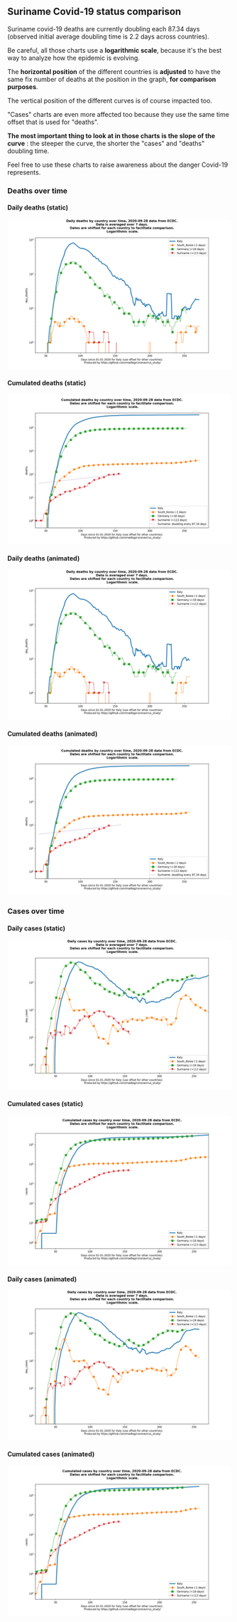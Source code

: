 ## Suriname Covid-19 status comparison 

Suriname covid-19 deaths are currently doubling each 87.34 days (observed initial average doubling time is 2.2 days across countries).



Be careful, all those charts use a **logarithmic scale**, because it's the best way to analyze how the epidemic is evolving.
 
The **horizontal position** of the different countries is **adjusted** to have the same fix number of deaths at the position in the graph, **for comparison purposes**.

The vertical position of the different curves is of course impacted too.

"Cases" charts are even more affected too because they use the same time offset that is used for "deaths".

**The most important thing to look at in those charts is the slope of the curve** : the steeper the curve, the shorter the "cases" and "deaths" doubling time.

Feel free to use these charts to raise awareness about the danger Covid-19 represents. 


 
### Deaths over time
 
#### Daily deaths (static)
![Suriname covid-19 daily deaths static chart](https://raw.githubusercontent.com/madlag/coronavirus_study/master/notebooks/graphs/2020-09-28/countries/Suriname/2020-09-28_Suriname_day_deaths.png "Suriname covid-19 day_deaths static chart")   
 
#### Cumulated deaths (static)
![Suriname covid-19 cumulated deaths static chart](https://raw.githubusercontent.com/madlag/coronavirus_study/master/notebooks/graphs/2020-09-28/countries/Suriname/2020-09-28_Suriname_deaths.png "Suriname covid-19 deaths static chart")   
 
#### Daily deaths (animated)
![Suriname covid-19 daily deaths animated chart](https://raw.githubusercontent.com/madlag/coronavirus_study/master/notebooks/graphs/2020-09-28/countries/Suriname/2020-09-28_Suriname_day_deaths.gif "Suriname covid-19 day_deaths animated chart")   
 
#### Cumulated deaths (animated)
![Suriname covid-19 cumulated deaths animated chart](https://raw.githubusercontent.com/madlag/coronavirus_study/master/notebooks/graphs/2020-09-28/countries/Suriname/2020-09-28_Suriname_deaths.gif "Suriname covid-19 deaths animated chart")   

 
### Cases over time
 
#### Daily cases (static)
![Suriname covid-19 daily cases static chart](https://raw.githubusercontent.com/madlag/coronavirus_study/master/notebooks/graphs/2020-09-28/countries/Suriname/2020-09-28_Suriname_day_cases.png "Suriname covid-19 day_cases static chart")   
 
#### Cumulated cases (static)
![Suriname covid-19 cumulated cases static chart](https://raw.githubusercontent.com/madlag/coronavirus_study/master/notebooks/graphs/2020-09-28/countries/Suriname/2020-09-28_Suriname_cases.png "Suriname covid-19 cases static chart")   
 
#### Daily cases (animated)
![Suriname covid-19 daily cases animated chart](https://raw.githubusercontent.com/madlag/coronavirus_study/master/notebooks/graphs/2020-09-28/countries/Suriname/2020-09-28_Suriname_day_cases.gif "Suriname covid-19 day_cases animated chart")   
 
#### Cumulated cases (animated)
![Suriname covid-19 cumulated cases animated chart](https://raw.githubusercontent.com/madlag/coronavirus_study/master/notebooks/graphs/2020-09-28/countries/Suriname/2020-09-28_Suriname_cases.gif "Suriname covid-19 cases animated chart")   

